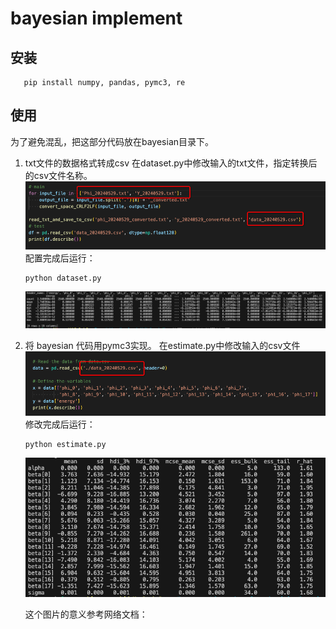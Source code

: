 # bayesian implement
## 安装
```
   pip install numpy, pandas, pymc3, re
```
## 使用
为了避免混乱，把这部分代码放在bayesian目录下。
1. txt文件的数据格式转成csv
   在dataset.py中修改输入的txt文件，指定转换后的csv文件名称。
   ![alt text](image.png)
   配置完成后运行：
   ```
   python dataset.py
   ```
   ![alt text](image-2.png)

1. 将 bayesian 代码用pymc3实现。
   在estimate.py中修改输入的csv文件
   ![alt text](image-3.png)
   修改完成后运行：
   ```
   python estimate.py
   ```
   ![alt text](image-1.png)

   这个图片的意义参考网络文档：